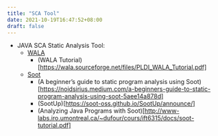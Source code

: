 ```yaml
---
title: "SCA Tool"
date: 2021-10-19T16:47:52+08:00
draft: false 
---
```


- JAVA SCA Static Analysis Tool:
    - [WALA](https://wala.sourceforge.net/wiki/index.php/Main_Page)    
        - (WALA Tutorial)[https://wala.sourceforge.net/files/PLDI_WALA_Tutorial.pdf]
    - [Soot](https://github.com/soot-oss/soot) 
        - (A beginner’s guide to static program analysis using Soot)[https://noidsirius.medium.com/a-beginners-guide-to-static-program-analysis-using-soot-5aee14a878d]
        - (SootUp)[https://soot-oss.github.io/SootUp/announce/]
        - (Analyzing Java Programs with Soot)[http://www-labs.iro.umontreal.ca/~dufour/cours/ift6315/docs/soot-tutorial.pdf]
